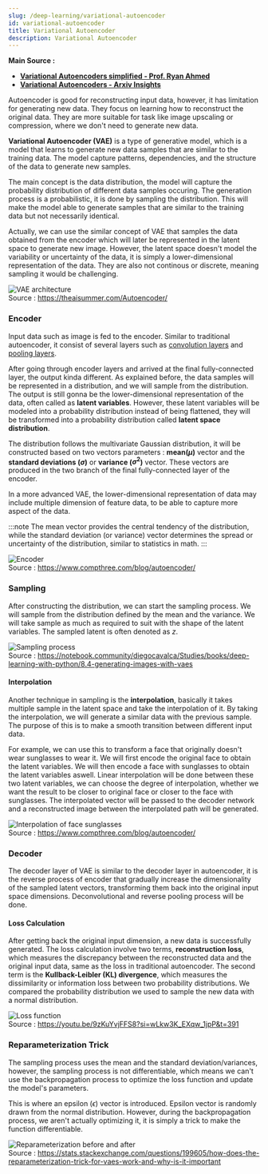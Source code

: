 ```yaml
---
slug: /deep-learning/variational-autoencoder
id: variational-autoencoder
title: Variational Autoencoder
description: Variational Autoencoder
---
```


**Main Source :**

- **[Variational Autoencoders simplified - Prof. Ryan Ahmed](https://youtu.be/FzYBn1slG8w?si=5BBrGBCCEnZGe_N5)**
- **[Variational Autoencoders - Arxiv Insights](https://youtu.be/9zKuYvjFFS8?si=mj79JK4lr00vjQG3)**

Autoencoder is good for reconstructing input data, however, it has limitation for generating new data. They focus on learning how to reconstruct the original data. They are more suitable for task like image upscaling or compression, where we don't need to generate new data.

**Variational Autoencoder (VAE)** is a type of generative model, which is a model that learns to generate new data samples that are similar to the training data. The model capture patterns, dependencies, and the structure of the data to generate new samples.

The main concept is the data distribution, the model will capture the probability distribution of different data samples occuring. The generation process is a probabilistic, it is done by sampling the distribution. This will make the model able to generate samples that are similar to the training data but not necessarily identical.

Actually, we can use the similar concept of VAE that samples the data obtained from the encoder which will later be represented in the latent space to generate new image. However, the latent space doesn't model the variability or uncertainty of the data, it is simply a lower-dimensional representation of the data. They are also not continous or discrete, meaning sampling it would be challenging.

![VAE architecture](./vae.png)  
Source : https://theaisummer.com/Autoencoder/

### Encoder

Input data such as image is fed to the encoder. Similar to traditional autoencoder, it consist of several layers such as [convolution layers](/deep-learning/cnn#convolution-1) and [pooling layers](/deep-learning/cnn#pooling-1).

After going through encoder layers and arrived at the final fully-connected layer, the output kinda different. As explained before, the data samples will be represented in a distribution, and we will sample from the distribution. The output is still gonna be the lower-dimensional representation of the data, often called as **latent variables**. However, these latent variables will be modeled into a probability distribution instead of being flattened, they will be transformed into a probability distribution called **latent space distribution**.

The distribution follows the multivariate Gaussian distribution, it will be constructed based on two vectors parameters : **mean($\mu$)** vector and the **standard deviations ($\sigma$)** or **variance ($\sigma^2$)** vector. These vectors are produced in the two branch of the final fully-connected layer of the encoder.

In a more advanced VAE, the lower-dimensional representation of data may include multiple dimension of feature data, to be able to capture more aspect of the data.

:::note
The mean vector provides the central tendency of the distribution, while the standard deviation (or variance) vector determines the spread or uncertainty of the distribution, similar to statistics in math.
:::

![Encoder](./encoder.png)  
Source : https://www.compthree.com/blog/autoencoder/

### Sampling

After constructing the distribution, we can start the sampling process. We will sample from the distribution defined by the mean and the variance. We will take sample as much as required to suit with the shape of the latent variables. The sampled latent is often denoted as $z$.

![Sampling process](./sampling.png)  
Source : https://notebook.community/diegocavalca/Studies/books/deep-learning-with-python/8.4-generating-images-with-vaes

#### Interpolation

Another technique in sampling is the **interpolation**, basically it takes multiple sample in the latent space and take the interpolation of it. By taking the interpolation, we will generate a similar data with the previous sample. The purpose of this is to make a smooth transition between different input data.

For example, we can use this to transform a face that originally doesn't wear sunglasses to wear it. We will first encode the original face to obtain the latent variables. We will then encode a face with sunglasses to obtain the latent variables aswell. Linear interpolation will be done between these two latent variables, we can choose the degree of interpolation, whether we want the result to be closer to original face or closer to the face with sunglasses. The interpolated vector will be passed to the decoder network and a reconstructed image between the interpolated path will be generated.

![Interpolation of face sunglasses](./interpolation.png)  
Source : https://www.compthree.com/blog/autoencoder/

### Decoder

The decoder layer of VAE is similar to the decoder layer in autoencoder, it is the reverse process of encoder that gradually increase the dimensionality of the sampled latent vectors, transforming them back into the original input space dimensions. Deconvolutional and reverse pooling process will be done.

#### Loss Calculation

After getting back the original input dimension, a new data is successfully generated. The loss calculation involve two terms, **reconstruction loss**, which measures the discrepancy between the reconstructed data and the original input data, same as the loss in traditional autoencoder. The second term is the **Kullback-Leibler (KL) divergence**, which measures the dissimilarity or information loss between two probability distributions. We compared the probability distribution we used to sample the new data with a normal distribution.

![Loss function](./loss.png)  
Source : https://youtu.be/9zKuYvjFFS8?si=wLkw3K_EXqw_1jpP&t=391

### Reparameterization Trick

The sampling process uses the mean and the standard deviation/variances, however, the sampling process is not differentiable, which means we can't use the backpropagation process to optimize the loss function and update the model's parameters.

This is where an epsilon ($\epsilon$) vector is introduced. Epsilon vector is randomly drawn from the normal distribution. However, during the backpropagation process, we aren't actually optimizing it, it is simply a trick to make the function differentiable.

![Reparameterization before and after](./reparameterization.png)  
Source : https://stats.stackexchange.com/questions/199605/how-does-the-reparameterization-trick-for-vaes-work-and-why-is-it-important
